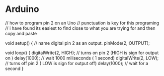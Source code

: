 # Arduino

// how to program pin 2 on an Uno
// punctuation is key for this programing
// i have found its easiest to find close to what you are trying for and then copy and paste

void setup() {
  // name digital pin 2 as an output.
  pinMode(2, OUTPUT);

void loop() {
  digitalWrite(2, HIGH);   // turns on pin 2 (HIGH is sign for output on )
  delay(1000);              // wait 1000 miliseconds ( 1 second)
  digitalWrite(2, LOW);    // turns off pin 2 ( LOW is sign for output off)
  delay(1000);              // wait for a second
}
